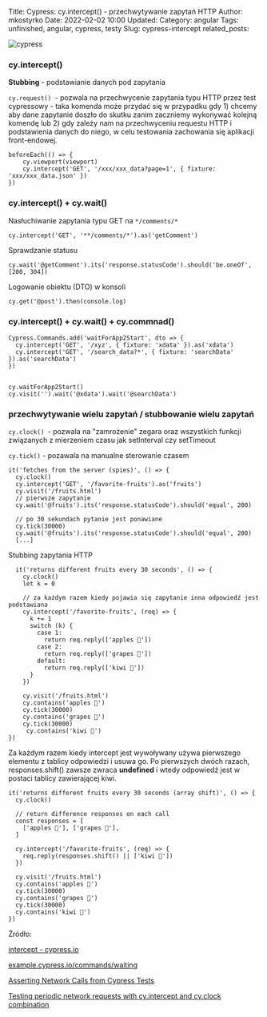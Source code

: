 Title: Cypress: cy.intercept() - przechwytywanie zapytań HTTP
Author: mkostyrko
Date: 2022-02-02 10:00
Updated:
Category: angular
Tags: unfinished, angular, cypress, testy
Slug: cypress-intercept
related_posts:


![cypress](https://www.google.com/url?sa=i&url=https%3A%2F%2Fwww.somkiat.cc%2Fcypress-access-element%2F&psig=AOvVaw2bv1cAfoF7EKJUw4EaZZL3&ust=1643823831383000&source=images&cd=vfe&ved=0CAsQjRxqFwoTCNjKj5KH3_UCFQAAAAAdAAAAABAJ)

### cy.intercept()

**Stubbing** - podstawianie danych pod zapytania

`cy.request() `- pozwala na przechwycenie zapytania typu HTTP przez test cypressowy - taka komenda może przydać się w przypadku gdy 1) chcemy aby dane zapytanie doszło do skutku zanim zaczniemy wykonywać kolejną komendę lub 2) gdy zależy nam na przechwyceniu requestu HTTP i podstawienia danych do niego, w celu testowania zachowania się aplikacji front-endowej.


    beforeEach(() => {
        cy.viewport(viewport)
        cy.intercept('GET', '/xxx/xxx_data?page=1', { fixture: 'xxx/xxx_data.json' })
    })
        
 ### cy.intercept() + cy.wait()
 
Nasłuchiwanie zapytania typu GET na `*/comments/*`

    cy.intercept('GET', '**/comments/*').as('getComment')

Sprawdzanie statusu

    cy.wait('@getComment').its('response.statusCode').should('be.oneOf', [200, 304])
    
Logowanie obiektu (DTO) w konsoli 

    cy.get('@post').then(console.log)


### cy.intercept() + cy.wait() + cy.commnad()

    Cypress.Commands.add('waitForApp2Start', dto => {
      cy.intercept('GET', '/xyz', { fixture: 'xdata' }).as('xdata')
      cy.intercept('GET', '/search_data?*', { fixture: 'searchData' }).as('searchData')
    })


    cy.waitForApp2Start()
    cy.visit('').wait('@xdata').wait('@searchData')

### przechwytywanie wielu zapytań / stubbowanie wielu zapytań

`cy.clock() `- pozwala na "zamrożenie" zegara oraz wszystkich funkcji związanych z mierzeniem czasu jak setInterval czy setTimeout

`cy.tick()` - pozawala na manualne sterowanie czasem

    it('fetches from the server (spies)', () => {
      cy.clock()
      cy.intercept('GET', '/favorite-fruits').as('fruits')
      cy.visit('/fruits.html')
      // pierwsze zapytanie
      cy.wait('@fruits').its('response.statusCode').should('equal', 200)

      // po 30 sekundach pytanie jest ponawiane 
      cy.tick(30000)
      cy.wait('@fruits').its('response.statusCode').should('equal', 200)
      [...]


Stubbing zapytania HTTP

      it('returns different fruits every 30 seconds', () => {
        cy.clock()
        let k = 0

        // za każdym razem kiedy pojawia się zapytanie inna odpowiedź jest podstawiana
        cy.intercept('/favorite-fruits', (req) => {
          k += 1
          switch (k) {
            case 1:
              return req.reply(['apples 🍎'])
            case 2:
              return req.reply(['grapes 🍇'])
            default:
              return req.reply(['kiwi 🥝'])
          }
        })

        cy.visit('/fruits.html')
        cy.contains('apples 🍎')
        cy.tick(30000)
        cy.contains('grapes 🍇')
        cy.tick(30000)
         cy.contains('kiwi 🥝')
    })
 
Za każdym razem kiedy intercept jest wywoływany używa pierwszego elementu z tablicy odpowiedzi i usuwa go.
Po pierwszych dwóch razach, responses.shift() zawsze zwraca **undefined** i wtedy odpowiedź jest w postaci tablicy zawierającej kiwi.


    it('returns different fruits every 30 seconds (array shift)', () => {
      cy.clock()

      // return difference responses on each call
      const responses = [
        ['apples 🍎'], ['grapes 🍇'],
      ]

      cy.intercept('/favorite-fruits', (req) => {
        req.reply(responses.shift() || ['kiwi 🥝'])
      })

      cy.visit('/fruits.html')
      cy.contains('apples 🍎')
      cy.tick(30000)
      cy.contains('grapes 🍇')
      cy.tick(30000)
      cy.contains('kiwi 🥝')
    })
    
   


Źródło:

[intercept - cypress.io](https://docs.cypress.io/api/commands/intercept)

[example.cypress.io/commands/waiting](https://example.cypress.io/commands/waiting)

[Asserting Network Calls from Cypress Tests](https://www.cypress.io/blog/2019/12/23/asserting-network-calls-from-cypress-tests/)

[Testing periodic network requests with cy.intercept and cy.clock combination](https://www.cypress.io/blog/2021/02/23/cy-intercept-and-cy-clock/)

